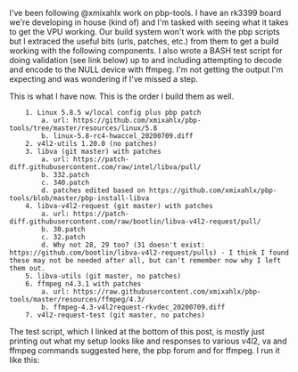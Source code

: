 I've been following @xmixahlx work on pbp-tools.  I have an rk3399 board we're developing in house (kind of) and I'm tasked with seeing what it takes to get the VPU working.  Our build system won't work with the pbp scripts but I extraced the useful bits (urls, patches, etc.) from them to get a build working with the following components.  I also wrote a BASH test script for doing validation (see link below) up to and including attempting to decode and encode to the NULL device with ffmpeg.  I'm not getting the output I'm expecting and was wondering if I've missed a step.

 

This is what I have now.  This is the order I build them as well.

        1. Linux 5.8.5 w/local config plus pbp patch
            a. url: https://github.com/xmixahlx/pbp-tools/tree/master/resources/linux/5.8
            b. linux-5.8-rc4-hwaccel_20200709.diff
        2. v4l2-utils 1.20.0 (no patches)
        3. libva (git master) with patches
            a. url: https://patch-diff.githubusercontent.com/raw/intel/libva/pull/
            b. 332.patch
            c. 340.patch
            d. patches edited based on https://github.com/xmixahlx/pbp-tools/blob/master/pbp-install-libva
        4. libva-v4l2-request (git master) with patches
            a. url: https://patch-diff.githubusercontent.com/raw/bootlin/libva-v4l2-request/pull/
            b. 30.patch
            c. 32.patch
            d. Why not 28, 29 too? (31 doesn't exist: https://github.com/bootlin/libva-v4l2-request/pulls) - I think I found these may not be needed after all, but can't remember now why I left them out.
        5. libva-utils (git master, no patches)
        6. ffmpeg n4.3.1 with patches
            a. url: https://raw.githubusercontent.com/xmixahlx/pbp-tools/master/resources/ffmpeg/4.3/
            b. ffmpeg-4.3-v4l2request-rkvdec_20200709.diff
        7. v4l2-request-test (git master, no patches)
 

The test script, which I linked at the bottom of this post, is mostly just printing out what my setup looks like and responses to various v4l2, va and ffmpeg commands suggested here, the pbp forum and for ffmpeg.  I run it like this: 
